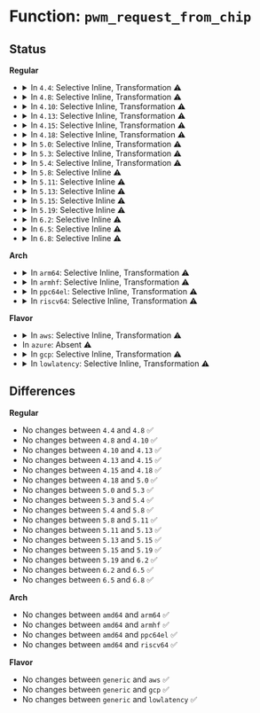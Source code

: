# Function: <code>pwm_request_from_chip</code>

## Status
<b>Regular</b>
<ul>
<li>
<details>
<summary>In <code>4.4</code>: Selective Inline, Transformation ⚠️</summary>

```c
struct pwm_device *pwm_request_from_chip(struct pwm_chip *chip, unsigned int index, const char *label);
```

**Collision:** Unique Global

**Inline:** Selective

**Transformation:** True

**Instances:**

```
In drivers/pwm/core.c (ffffffff8142c930)
Location: drivers/pwm/core.c:397
Inline: True
Inline callers:
  - drivers/pwm/core.c:pwm_get
Direct callers:
  - drivers/pwm/core.c:pwm_get
  - drivers/pwm/sysfs.c:export_store
```
**Symbols:**

```
ffffffff8142c930-ffffffff8142c98a: pwm_request_from_chip.part.7 (STB_LOCAL)
ffffffff8142c990-ffffffff8142c9b2: pwm_request_from_chip (STB_GLOBAL)
```
</details>
</li>
<li>
<details>
<summary>In <code>4.8</code>: Selective Inline, Transformation ⚠️</summary>

```c
struct pwm_device *pwm_request_from_chip(struct pwm_chip *chip, unsigned int index, const char *label);
```

**Collision:** Unique Global

**Inline:** Selective

**Transformation:** True

**Instances:**

```
In drivers/pwm/core.c (ffffffff81477ad9)
Location: drivers/pwm/core.c:415
Inline: True
Inline callers:
  - drivers/pwm/core.c:pwm_get
Direct callers:
  - drivers/pwm/core.c:pwm_get
  - drivers/pwm/sysfs.c:export_store
```
**Symbols:**

```
ffffffff814778c0-ffffffff81477914: pwm_request_from_chip.part.8 (STB_LOCAL)
ffffffff81477920-ffffffff81477943: pwm_request_from_chip (STB_GLOBAL)
```
</details>
</li>
<li>
<details>
<summary>In <code>4.10</code>: Selective Inline, Transformation ⚠️</summary>

```c
struct pwm_device *pwm_request_from_chip(struct pwm_chip *chip, unsigned int index, const char *label);
```

**Collision:** Unique Global

**Inline:** Selective

**Transformation:** True

**Instances:**

```
In drivers/pwm/core.c (ffffffff81498e39)
Location: drivers/pwm/core.c:417
Inline: True
Inline callers:
  - drivers/pwm/core.c:pwm_get
Direct callers:
  - drivers/pwm/core.c:pwm_get
  - drivers/pwm/sysfs.c:export_store
```
**Symbols:**

```
ffffffff81498c20-ffffffff81498c74: pwm_request_from_chip.part.10 (STB_LOCAL)
ffffffff81498c80-ffffffff81498ca3: pwm_request_from_chip (STB_GLOBAL)
```
</details>
</li>
<li>
<details>
<summary>In <code>4.13</code>: Selective Inline, Transformation ⚠️</summary>

```c
struct pwm_device *pwm_request_from_chip(struct pwm_chip *chip, unsigned int index, const char *label);
```

**Collision:** Unique Global

**Inline:** Selective

**Transformation:** True

**Instances:**

```
In drivers/pwm/core.c (ffffffff814a2bd0)
Location: drivers/pwm/core.c:426
Inline: True
Inline callers:
  - drivers/pwm/core.c:pwm_get
Direct callers:
  - drivers/pwm/core.c:pwm_get
  - drivers/pwm/sysfs.c:export_store
```
**Symbols:**

```
ffffffff814a2a40-ffffffff814a2a94: pwm_request_from_chip.part.12 (STB_LOCAL)
ffffffff814a2aa0-ffffffff814a2ac3: pwm_request_from_chip (STB_GLOBAL)
```
</details>
</li>
<li>
<details>
<summary>In <code>4.15</code>: Selective Inline, Transformation ⚠️</summary>

```c
struct pwm_device *pwm_request_from_chip(struct pwm_chip *chip, unsigned int index, const char *label);
```

**Collision:** Unique Global

**Inline:** Selective

**Transformation:** True

**Instances:**

```
In drivers/pwm/core.c (ffffffff814e1940)
Location: drivers/pwm/core.c:426
Inline: True
Inline callers:
  - drivers/pwm/core.c:pwm_get
Direct callers:
  - drivers/pwm/core.c:pwm_get
  - drivers/pwm/sysfs.c:export_store
```
**Symbols:**

```
ffffffff814e17b0-ffffffff814e1804: pwm_request_from_chip.part.12 (STB_LOCAL)
ffffffff814e1810-ffffffff814e1833: pwm_request_from_chip (STB_GLOBAL)
```
</details>
</li>
<li>
<details>
<summary>In <code>4.18</code>: Selective Inline, Transformation ⚠️</summary>

```c
struct pwm_device *pwm_request_from_chip(struct pwm_chip *chip, unsigned int index, const char *label);
```

**Collision:** Unique Global

**Inline:** Selective

**Transformation:** True

**Instances:**

```
In drivers/pwm/core.c (ffffffff81511130)
Location: drivers/pwm/core.c:426
Inline: True
Inline callers:
  - drivers/pwm/core.c:pwm_get
Direct callers:
  - drivers/pwm/core.c:pwm_get
  - drivers/pwm/sysfs.c:export_store
```
**Symbols:**

```
ffffffff81510fa0-ffffffff81510ff4: pwm_request_from_chip.part.13 (STB_LOCAL)
ffffffff81511000-ffffffff81511022: pwm_request_from_chip (STB_GLOBAL)
```
</details>
</li>
<li>
<details>
<summary>In <code>5.0</code>: Selective Inline, Transformation ⚠️</summary>

```c
struct pwm_device *pwm_request_from_chip(struct pwm_chip *chip, unsigned int index, const char *label);
```

**Collision:** Unique Global

**Inline:** Selective

**Transformation:** True

**Instances:**

```
In drivers/pwm/core.c (ffffffff815267e0)
Location: drivers/pwm/core.c:426
Inline: True
Inline callers:
  - drivers/pwm/core.c:pwm_get
Direct callers:
  - drivers/pwm/core.c:pwm_get
  - drivers/pwm/sysfs.c:export_store
```
**Symbols:**

```
ffffffff81526650-ffffffff815266a4: pwm_request_from_chip.part.13 (STB_LOCAL)
ffffffff815266b0-ffffffff815266d2: pwm_request_from_chip (STB_GLOBAL)
```
</details>
</li>
<li>
<details>
<summary>In <code>5.3</code>: Selective Inline, Transformation ⚠️</summary>

```c
struct pwm_device *pwm_request_from_chip(struct pwm_chip *chip, unsigned int index, const char *label);
```

**Collision:** Unique Global

**Inline:** Selective

**Transformation:** True

**Instances:**

```
In drivers/pwm/core.c (ffffffff81555836)
Location: drivers/pwm/core.c:414
Inline: True
Inline callers:
  - drivers/pwm/core.c:pwm_get
  - drivers/pwm/core.c:acpi_pwm_get
Direct callers:
  - drivers/pwm/core.c:pwm_get
  - drivers/pwm/core.c:acpi_pwm_get
  - drivers/pwm/sysfs.c:export_store
```
**Symbols:**

```
ffffffff81555360-ffffffff815553b5: pwm_request_from_chip.part.0 (STB_LOCAL)
ffffffff815553c0-ffffffff815553e3: pwm_request_from_chip (STB_GLOBAL)
```
</details>
</li>
<li>
<details>
<summary>In <code>5.4</code>: Selective Inline, Transformation ⚠️</summary>

```c
struct pwm_device *pwm_request_from_chip(struct pwm_chip *chip, unsigned int index, const char *label);
```

**Collision:** Unique Global

**Inline:** Selective

**Transformation:** True

**Instances:**

```
In drivers/pwm/core.c (ffffffff81576e76)
Location: drivers/pwm/core.c:414
Inline: True
Inline callers:
  - drivers/pwm/core.c:pwm_get
  - drivers/pwm/core.c:acpi_pwm_get
Direct callers:
  - drivers/pwm/core.c:pwm_get
  - drivers/pwm/core.c:acpi_pwm_get
  - drivers/pwm/sysfs.c:export_store
```
**Symbols:**

```
ffffffff815769a0-ffffffff815769f5: pwm_request_from_chip.part.0 (STB_LOCAL)
ffffffff81576a00-ffffffff81576a23: pwm_request_from_chip (STB_GLOBAL)
```
</details>
</li>
<li>
<details>
<summary>In <code>5.8</code>: Selective Inline ⚠️</summary>

```c
struct pwm_device *pwm_request_from_chip(struct pwm_chip *chip, unsigned int index, const char *label);
```

**Collision:** Unique Global

**Inline:** Selective

**Transformation:** False

**Instances:**

```
In drivers/pwm/core.c (ffffffff8161c262)
Location: drivers/pwm/core.c:433
Inline: True
Inline callers:
  - drivers/pwm/core.c:pwm_get
  - drivers/pwm/core.c:pwm_get
  - drivers/pwm/core.c:acpi_pwm_get
  - drivers/pwm/core.c:acpi_pwm_get
Direct callers:
  - drivers/pwm/sysfs.c:export_store
```
**Symbols:**

```
ffffffff8161bdb0-ffffffff8161be3d: pwm_request_from_chip (STB_GLOBAL)
```
</details>
</li>
<li>
<details>
<summary>In <code>5.11</code>: Selective Inline ⚠️</summary>

```c
struct pwm_device *pwm_request_from_chip(struct pwm_chip *chip, unsigned int index, const char *label);
```

**Collision:** Unique Global

**Inline:** Selective

**Transformation:** False

**Instances:**

```
In drivers/pwm/core.c (ffffffff81642a32)
Location: drivers/pwm/core.c:433
Inline: True
Inline callers:
  - drivers/pwm/core.c:pwm_get
  - drivers/pwm/core.c:pwm_get
  - drivers/pwm/core.c:acpi_pwm_get
  - drivers/pwm/core.c:acpi_pwm_get
Direct callers:
  - drivers/pwm/sysfs.c:export_store
```
**Symbols:**

```
ffffffff81641f90-ffffffff81642021: pwm_request_from_chip (STB_GLOBAL)
```
</details>
</li>
<li>
<details>
<summary>In <code>5.13</code>: Selective Inline ⚠️</summary>

```c
struct pwm_device *pwm_request_from_chip(struct pwm_chip *chip, unsigned int index, const char *label);
```

**Collision:** Unique Global

**Inline:** Selective

**Transformation:** False

**Instances:**

```
In drivers/pwm/core.c (ffffffff81625852)
Location: drivers/pwm/core.c:403
Inline: True
Inline callers:
  - drivers/pwm/core.c:pwm_get
  - drivers/pwm/core.c:pwm_get
  - drivers/pwm/core.c:acpi_pwm_get
  - drivers/pwm/core.c:acpi_pwm_get
Direct callers:
  - drivers/pwm/sysfs.c:export_store
```
**Symbols:**

```
ffffffff81625370-ffffffff81625401: pwm_request_from_chip (STB_GLOBAL)
```
</details>
</li>
<li>
<details>
<summary>In <code>5.15</code>: Selective Inline ⚠️</summary>

```c
struct pwm_device *pwm_request_from_chip(struct pwm_chip *chip, unsigned int index, const char *label);
```

**Collision:** Unique Global

**Inline:** Selective

**Transformation:** False

**Instances:**

```
In drivers/pwm/core.c (ffffffff8169512c)
Location: drivers/pwm/core.c:390
Inline: True
Inline callers:
  - drivers/pwm/core.c:pwm_get
  - drivers/pwm/core.c:pwm_get
  - drivers/pwm/core.c:acpi_pwm_get
  - drivers/pwm/core.c:acpi_pwm_get
Direct callers:
  - drivers/pwm/sysfs.c:export_store
```
**Symbols:**

```
ffffffff81694b70-ffffffff81694c01: pwm_request_from_chip (STB_GLOBAL)
```
</details>
</li>
<li>
<details>
<summary>In <code>5.19</code>: Selective Inline ⚠️</summary>

```c
struct pwm_device *pwm_request_from_chip(struct pwm_chip *chip, unsigned int index, const char *label);
```

**Collision:** Unique Global

**Inline:** Selective

**Transformation:** False

**Instances:**

```
In drivers/pwm/core.c (ffffffff817b5d93)
Location: drivers/pwm/core.c:416
Inline: True
Inline callers:
  - drivers/pwm/core.c:pwm_get
  - drivers/pwm/core.c:pwm_get
  - drivers/pwm/core.c:acpi_pwm_get
  - drivers/pwm/core.c:acpi_pwm_get
Direct callers:
  - drivers/pwm/sysfs.c:export_store
```
**Symbols:**

```
ffffffff817b5170-ffffffff817b521f: pwm_request_from_chip (STB_GLOBAL)
```
</details>
</li>
<li>
<details>
<summary>In <code>6.2</code>: Selective Inline ⚠️</summary>

```c
struct pwm_device *pwm_request_from_chip(struct pwm_chip *chip, unsigned int index, const char *label);
```

**Collision:** Unique Global

**Inline:** Selective

**Transformation:** False

**Instances:**

```
In drivers/pwm/core.c (ffffffff818d0163)
Location: drivers/pwm/core.c:412
Inline: True
Inline callers:
  - drivers/pwm/core.c:pwm_get
  - drivers/pwm/core.c:pwm_get
  - drivers/pwm/core.c:acpi_pwm_get
  - drivers/pwm/core.c:acpi_pwm_get
Direct callers:
  - drivers/pwm/sysfs.c:export_store
```
**Symbols:**

```
ffffffff818cf480-ffffffff818cf52f: pwm_request_from_chip (STB_GLOBAL)
```
</details>
</li>
<li>
<details>
<summary>In <code>6.5</code>: Selective Inline ⚠️</summary>

```c
struct pwm_device *pwm_request_from_chip(struct pwm_chip *chip, unsigned int index, const char *label);
```

**Collision:** Unique Global

**Inline:** Selective

**Transformation:** False

**Instances:**

```
In drivers/pwm/core.c (ffffffff819130e9)
Location: drivers/pwm/core.c:366
Inline: True
Inline callers:
  - drivers/pwm/core.c:pwm_get
  - drivers/pwm/core.c:pwm_get
  - drivers/pwm/core.c:acpi_pwm_get
  - drivers/pwm/core.c:acpi_pwm_get
Direct callers:
  - drivers/pwm/sysfs.c:export_store
```
**Symbols:**

```
ffffffff81912420-ffffffff819124cf: pwm_request_from_chip (STB_GLOBAL)
```
</details>
</li>
<li>
<details>
<summary>In <code>6.8</code>: Selective Inline ⚠️</summary>

```c
struct pwm_device *pwm_request_from_chip(struct pwm_chip *chip, unsigned int index, const char *label);
```

**Collision:** Unique Global

**Inline:** Selective

**Transformation:** False

**Instances:**

```
In drivers/pwm/core.c (ffffffff8195b029)
Location: drivers/pwm/core.c:309
Inline: True
Inline callers:
  - drivers/pwm/core.c:pwm_get
  - drivers/pwm/core.c:pwm_get
  - drivers/pwm/core.c:acpi_pwm_get
  - drivers/pwm/core.c:acpi_pwm_get
Direct callers:
  - drivers/pwm/sysfs.c:export_store
```
**Symbols:**

```
ffffffff8195a280-ffffffff8195a32b: pwm_request_from_chip (STB_GLOBAL)
```
</details>
</li>
</ul>
<b>Arch</b>
<ul>
<li>
<details>
<summary>In <code>arm64</code>: Selective Inline, Transformation ⚠️</summary>

```c
struct pwm_device *pwm_request_from_chip(struct pwm_chip *chip, unsigned int index, const char *label);
```

**Collision:** Unique Global

**Inline:** Selective

**Transformation:** True

**Instances:**

```
In drivers/pwm/core.c (ffff8000106d8dc0)
Location: drivers/pwm/core.c:414
Inline: True
Inline callers:
  - drivers/pwm/core.c:pwm_get
  - drivers/pwm/core.c:acpi_pwm_get
Direct callers:
  - drivers/pwm/core.c:pwm_get
  - drivers/pwm/core.c:acpi_pwm_get
  - drivers/pwm/sysfs.c:export_store
```
**Symbols:**

```
ffff8000106d8778-ffff8000106d87ec: pwm_request_from_chip.part.0 (STB_LOCAL)
ffff8000106d87f0-ffff8000106d886c: pwm_request_from_chip (STB_GLOBAL)
```
</details>
</li>
<li>
<details>
<summary>In <code>armhf</code>: Selective Inline, Transformation ⚠️</summary>

```c
struct pwm_device *pwm_request_from_chip(struct pwm_chip *chip, unsigned int index, const char *label);
```

**Collision:** Unique Global

**Inline:** Selective

**Transformation:** True

**Instances:**

```
In drivers/pwm/core.c (c08755f0)
Location: drivers/pwm/core.c:414
Inline: True
Inline callers:
  - drivers/pwm/core.c:pwm_get
Direct callers:
  - drivers/pwm/core.c:pwm_get
  - drivers/pwm/sysfs.c:export_store
```
**Symbols:**

```
c0874e9c-c0874f00: pwm_request_from_chip.part.0 (STB_LOCAL)
c0874f00-c0874f38: pwm_request_from_chip (STB_GLOBAL)
```
</details>
</li>
<li>
<details>
<summary>In <code>ppc64el</code>: Selective Inline, Transformation ⚠️</summary>

```c
struct pwm_device *pwm_request_from_chip(struct pwm_chip *chip, unsigned int index, const char *label);
```

**Collision:** Unique Global

**Inline:** Selective

**Transformation:** True

**Instances:**

```
In drivers/pwm/core.c (c00000000084fdb0)
Location: drivers/pwm/core.c:414
Inline: True
Inline callers:
  - drivers/pwm/core.c:pwm_get
Direct callers:
  - drivers/pwm/core.c:pwm_get
  - drivers/pwm/sysfs.c:export_store
```
**Symbols:**

```
c00000000084f0f0-c00000000084f188: pwm_request_from_chip.part.0 (STB_LOCAL)
c00000000084f190-c00000000084f1c4: pwm_request_from_chip (STB_GLOBAL)
```
</details>
</li>
<li>
<details>
<summary>In <code>riscv64</code>: Selective Inline, Transformation ⚠️</summary>

```c
struct pwm_device *pwm_request_from_chip(struct pwm_chip *chip, unsigned int index, const char *label);
```

**Collision:** Unique Global

**Inline:** Selective

**Transformation:** True

**Instances:**

```
In drivers/pwm/core.c (ffffffe0004b1c12)
Location: drivers/pwm/core.c:414
Inline: True
Inline callers:
  - drivers/pwm/core.c:pwm_get
Direct callers:
  - drivers/pwm/core.c:pwm_get
  - drivers/pwm/sysfs.c:export_store
```
**Symbols:**

```
ffffffe0004b154c-ffffffe0004b15b6: pwm_request_from_chip.part.0 (STB_LOCAL)
ffffffe0004b15b6-ffffffe0004b1618: pwm_request_from_chip (STB_GLOBAL)
```
</details>
</li>
</ul>
<b>Flavor</b>
<ul>
<li>
<details>
<summary>In <code>aws</code>: Selective Inline, Transformation ⚠️</summary>

```c
struct pwm_device *pwm_request_from_chip(struct pwm_chip *chip, unsigned int index, const char *label);
```

**Collision:** Unique Global

**Inline:** Selective

**Transformation:** True

**Instances:**

```
In drivers/pwm/core.c (ffffffff8156bc86)
Location: drivers/pwm/core.c:414
Inline: True
Inline callers:
  - drivers/pwm/core.c:pwm_get
  - drivers/pwm/core.c:acpi_pwm_get
Direct callers:
  - drivers/pwm/core.c:pwm_get
  - drivers/pwm/core.c:acpi_pwm_get
  - drivers/pwm/sysfs.c:export_store
```
**Symbols:**

```
ffffffff8156b7b0-ffffffff8156b805: pwm_request_from_chip.part.0 (STB_LOCAL)
ffffffff8156b810-ffffffff8156b833: pwm_request_from_chip (STB_GLOBAL)
```
</details>
</li>
<li>
In <code>azure</code>: Absent ⚠️
</li>
<li>
<details>
<summary>In <code>gcp</code>: Selective Inline, Transformation ⚠️</summary>

```c
struct pwm_device *pwm_request_from_chip(struct pwm_chip *chip, unsigned int index, const char *label);
```

**Collision:** Unique Global

**Inline:** Selective

**Transformation:** True

**Instances:**

```
In drivers/pwm/core.c (ffffffff8156abc6)
Location: drivers/pwm/core.c:414
Inline: True
Inline callers:
  - drivers/pwm/core.c:pwm_get
  - drivers/pwm/core.c:acpi_pwm_get
Direct callers:
  - drivers/pwm/core.c:pwm_get
  - drivers/pwm/core.c:acpi_pwm_get
  - drivers/pwm/sysfs.c:export_store
```
**Symbols:**

```
ffffffff8156a6f0-ffffffff8156a745: pwm_request_from_chip.part.0 (STB_LOCAL)
ffffffff8156a750-ffffffff8156a773: pwm_request_from_chip (STB_GLOBAL)
```
</details>
</li>
<li>
<details>
<summary>In <code>lowlatency</code>: Selective Inline, Transformation ⚠️</summary>

```c
struct pwm_device *pwm_request_from_chip(struct pwm_chip *chip, unsigned int index, const char *label);
```

**Collision:** Unique Global

**Inline:** Selective

**Transformation:** True

**Instances:**

```
In drivers/pwm/core.c (ffffffff815850c6)
Location: drivers/pwm/core.c:414
Inline: True
Inline callers:
  - drivers/pwm/core.c:pwm_get
  - drivers/pwm/core.c:acpi_pwm_get
Direct callers:
  - drivers/pwm/core.c:pwm_get
  - drivers/pwm/core.c:acpi_pwm_get
  - drivers/pwm/sysfs.c:export_store
```
**Symbols:**

```
ffffffff81584bf0-ffffffff81584c45: pwm_request_from_chip.part.0 (STB_LOCAL)
ffffffff81584c50-ffffffff81584c73: pwm_request_from_chip (STB_GLOBAL)
```
</details>
</li>
</ul>

## Differences
<b>Regular</b>
<ul>
<li>
No changes between <code>4.4</code> and <code>4.8</code> ✅
</li>
<li>
No changes between <code>4.8</code> and <code>4.10</code> ✅
</li>
<li>
No changes between <code>4.10</code> and <code>4.13</code> ✅
</li>
<li>
No changes between <code>4.13</code> and <code>4.15</code> ✅
</li>
<li>
No changes between <code>4.15</code> and <code>4.18</code> ✅
</li>
<li>
No changes between <code>4.18</code> and <code>5.0</code> ✅
</li>
<li>
No changes between <code>5.0</code> and <code>5.3</code> ✅
</li>
<li>
No changes between <code>5.3</code> and <code>5.4</code> ✅
</li>
<li>
No changes between <code>5.4</code> and <code>5.8</code> ✅
</li>
<li>
No changes between <code>5.8</code> and <code>5.11</code> ✅
</li>
<li>
No changes between <code>5.11</code> and <code>5.13</code> ✅
</li>
<li>
No changes between <code>5.13</code> and <code>5.15</code> ✅
</li>
<li>
No changes between <code>5.15</code> and <code>5.19</code> ✅
</li>
<li>
No changes between <code>5.19</code> and <code>6.2</code> ✅
</li>
<li>
No changes between <code>6.2</code> and <code>6.5</code> ✅
</li>
<li>
No changes between <code>6.5</code> and <code>6.8</code> ✅
</li>
</ul>
<b>Arch</b>
<ul>
<li>
No changes between <code>amd64</code> and <code>arm64</code> ✅
</li>
<li>
No changes between <code>amd64</code> and <code>armhf</code> ✅
</li>
<li>
No changes between <code>amd64</code> and <code>ppc64el</code> ✅
</li>
<li>
No changes between <code>amd64</code> and <code>riscv64</code> ✅
</li>
</ul>
<b>Flavor</b>
<ul>
<li>
No changes between <code>generic</code> and <code>aws</code> ✅
</li>
<li>
No changes between <code>generic</code> and <code>gcp</code> ✅
</li>
<li>
No changes between <code>generic</code> and <code>lowlatency</code> ✅
</li>
</ul>
